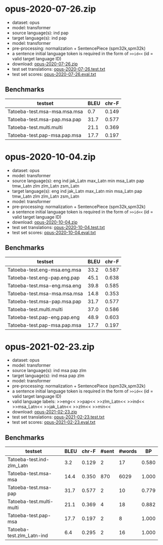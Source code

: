 # opus-2020-07-26.zip

* dataset: opus
* model: transformer
* source language(s): ind pap
* target language(s): ind pap
* model: transformer
* pre-processing: normalization + SentencePiece (spm32k,spm32k)
* a sentence initial language token is required in the form of `>>id<<` (id = valid target language ID)
* download: [opus-2020-07-26.zip](https://object.pouta.csc.fi/Tatoeba-MT-models/cpp-cpp/opus-2020-07-26.zip)
* test set translations: [opus-2020-07-26.test.txt](https://object.pouta.csc.fi/Tatoeba-MT-models/cpp-cpp/opus-2020-07-26.test.txt)
* test set scores: [opus-2020-07-26.eval.txt](https://object.pouta.csc.fi/Tatoeba-MT-models/cpp-cpp/opus-2020-07-26.eval.txt)

## Benchmarks

| testset               | BLEU  | chr-F |
|-----------------------|-------|-------|
| Tatoeba-test.msa-msa.msa.msa 	| 0.7 	| 0.149 |
| Tatoeba-test.msa-pap.msa.pap 	| 31.7 	| 0.577 |
| Tatoeba-test.multi.multi 	| 21.1 	| 0.369 |
| Tatoeba-test.pap-msa.pap.msa 	| 17.7 	| 0.197 |





# opus-2020-10-04.zip

* dataset: opus
* model: transformer
* source language(s): eng ind jak_Latn max_Latn min msa_Latn pap tmw_Latn zlm zlm_Latn zsm_Latn
* target language(s): eng ind jak_Latn max_Latn min msa_Latn pap tmw_Latn zlm zlm_Latn zsm_Latn
* model: transformer
* pre-processing: normalization + SentencePiece (spm32k,spm32k)
* a sentence initial language token is required in the form of `>>id<<` (id = valid target language ID)
* download: [opus-2020-10-04.zip](https://object.pouta.csc.fi/Tatoeba-MT-models/cpp-cpp/opus-2020-10-04.zip)
* test set translations: [opus-2020-10-04.test.txt](https://object.pouta.csc.fi/Tatoeba-MT-models/cpp-cpp/opus-2020-10-04.test.txt)
* test set scores: [opus-2020-10-04.eval.txt](https://object.pouta.csc.fi/Tatoeba-MT-models/cpp-cpp/opus-2020-10-04.eval.txt)

## Benchmarks

| testset               | BLEU  | chr-F |
|-----------------------|-------|-------|
| Tatoeba-test.eng-msa.eng.msa 	| 33.2 	| 0.587 |
| Tatoeba-test.eng-pap.eng.pap 	| 45.1 	| 0.638 |
| Tatoeba-test.msa-eng.msa.eng 	| 39.8 	| 0.585 |
| Tatoeba-test.msa-msa.msa.msa 	| 14.8 	| 0.353 |
| Tatoeba-test.msa-pap.msa.pap 	| 31.7 	| 0.577 |
| Tatoeba-test.multi.multi 	| 37.0 	| 0.586 |
| Tatoeba-test.pap-eng.pap.eng 	| 48.9 	| 0.603 |
| Tatoeba-test.pap-msa.pap.msa 	| 17.7 	| 0.197 |





# opus-2021-02-23.zip

* dataset: opus
* model: transformer
* source language(s): ind msa pap zlm
* target language(s): ind msa pap zlm
* model: transformer
* pre-processing: normalization + SentencePiece (spm32k,spm32k)
* a sentence initial language token is required in the form of `>>id<<` (id = valid target language ID)
* valid language labels: >>eng<< >>pap<< >>zlm_Latn<< >>ind<< >>msa_Latn<< >>jak_Latn<< >>zlm<< >>min<<
* download: [opus-2021-02-23.zip](https://object.pouta.csc.fi/Tatoeba-MT-models/cpp-cpp/opus-2021-02-23.zip)
* test set translations: [opus-2021-02-23.test.txt](https://object.pouta.csc.fi/Tatoeba-MT-models/cpp-cpp/opus-2021-02-23.test.txt)
* test set scores: [opus-2021-02-23.eval.txt](https://object.pouta.csc.fi/Tatoeba-MT-models/cpp-cpp/opus-2021-02-23.eval.txt)

## Benchmarks

| testset | BLEU  | chr-F | #sent | #words | BP |
|---------|-------|-------|-------|--------|----|
| Tatoeba-test.ind-zlm_Latn 	| 3.2 	| 0.129 	| 2 	| 17 	| 0.580 |
| Tatoeba-test.msa-msa 	| 14.4 	| 0.350 	| 870 	| 6029 	| 1.000 |
| Tatoeba-test.msa-pap 	| 31.7 	| 0.577 	| 2 	| 10 	| 0.779 |
| Tatoeba-test.multi-multi 	| 21.1 	| 0.369 	| 4 	| 18 	| 0.882 |
| Tatoeba-test.pap-msa 	| 17.7 	| 0.197 	| 2 	| 8 	| 1.000 |
| Tatoeba-test.zlm_Latn-ind 	| 6.4 	| 0.295 	| 2 	| 16 	| 1.000 |

